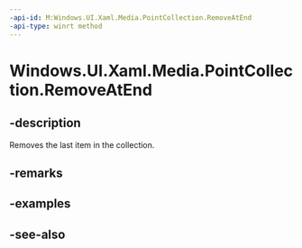 ```yaml
---
-api-id: M:Windows.UI.Xaml.Media.PointCollection.RemoveAtEnd
-api-type: winrt method
---
```


<!-- Method syntax
public void RemoveAtEnd()
-->

# Windows.UI.Xaml.Media.PointCollection.RemoveAtEnd

## -description
Removes the last item in the collection.



## -remarks

## -examples

## -see-also
